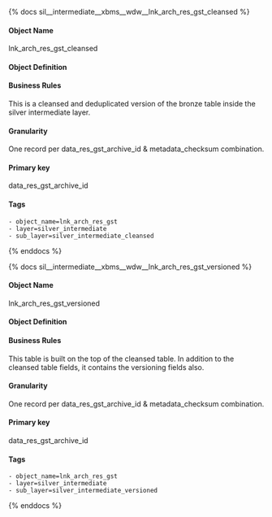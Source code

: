 {% docs sil__intermediate__xbms__wdw__lnk_arch_res_gst_cleansed %}

#### Object Name
lnk_arch_res_gst_cleansed

#### Object Definition


#### Business Rules
This is a cleansed and deduplicated version of the bronze table inside the silver intermediate layer.

#### Granularity
One record per data_res_gst_archive_id & metadata_checksum combination.

#### Primary key
data_res_gst_archive_id

#### Tags
    - object_name=lnk_arch_res_gst
    - layer=silver_intermediate
    - sub_layer=silver_intermediate_cleansed

{% enddocs %}

{% docs sil__intermediate__xbms__wdw__lnk_arch_res_gst_versioned %}

#### Object Name
lnk_arch_res_gst_versioned

#### Object Definition


#### Business Rules
This table is built on the top of the cleansed table. In addition to the cleansed table fields, it contains the versioning fields also.

#### Granularity
One record per data_res_gst_archive_id & metadata_checksum combination.

#### Primary key
data_res_gst_archive_id

#### Tags
    - object_name=lnk_arch_res_gst
    - layer=silver_intermediate
    - sub_layer=silver_intermediate_versioned

{% enddocs %}